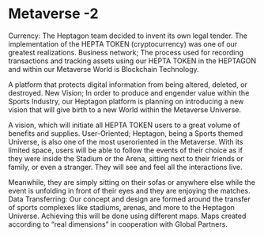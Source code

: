 # Metaverse -2

Currency: The Heptagon team decided to invent its own legal tender. The implementation of the HEPTA TOKEN (cryptocurrency) was one of our greatest realizations. Business network; The process used for recording transactions and tracking assets using our HEPTA TOKEN in the HEPTAGON and within our Metaverse World is Blockchain Technology.&#x20;

A platform that protects digital information from being altered, deleted, or destroyed. New Vision; In order to produce and engender value within the Sports Industry, our Heptagon platform is planning on introducing a new vision that will give birth to a new World within the Metaverse Universe.&#x20;

A vision, which will initiate all HEPTA TOKEN users to a great volume of benefits and supplies. User-Oriented; Heptagon, being a Sports themed Universe, is also one of the most useroriented in the Metaverse. With its limited space, users will be able to follow the events of their choice as if they were inside the Stadium or the Arena, sitting next to their friends or family, or even a stranger. They will see and feel all the interactions live.&#x20;

Meanwhile, they are simply sitting on their sofas or anywhere else while the event is unfolding in front of their eyes and they are enjoying the matches. Data Transferring: Our concept and design are formed around the transfer of sports complexes like stadiums, arenas, and more to the Heptagon Universe. Achieving this will be done using different maps. Maps created according to “real dimensions” in cooperation with Global Partners.
